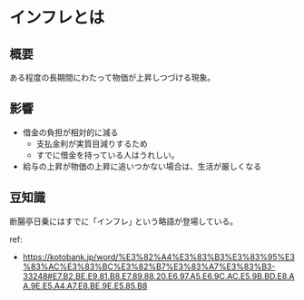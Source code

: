 # インフレとは

## 概要

ある程度の長期間にわたって物価が上昇しつづける現象。

## 影響

- 借金の負担が相対的に減る
  - 支払金利が実質目減りするため
  - すでに借金を持っている人はうれしい。
- 給与の上昇が物価の上昇に追いつかない場合は、生活が厳しくなる

## 豆知識

断腸亭日乗にはすでに「インフレ｣ という略語が登場している。

ref:

- <https://kotobank.jp/word/%E3%82%A4%E3%83%B3%E3%83%95%E3%83%AC%E3%83%BC%E3%82%B7%E3%83%A7%E3%83%B3-33248#E7.B2.BE.E9.81.B8.E7.89.88.20.E6.97.A5.E6.9C.AC.E5.9B.BD.E8.AA.9E.E5.A4.A7.E8.BE.9E.E5.85.B8>
